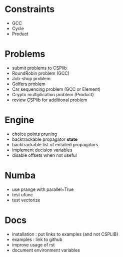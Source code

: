 # Constraints
- GCC
- Cycle
- Product

# Problems
- submit problems to CSPlib
- RoundRobin problem (GCC)
- Job-shop problem 
- Golfers problem
- Car sequencing problem (GCC or Element)
- Crypto multiplication problem (Product)
- review CSPlib for additional problem

# Engine
- choice points pruning
- backtrackable propagator __state__
- backtrackable list of entailed propagators
- implement decision variables
- disable offsets when not useful

# Numba
- use prange with parallel=True
- test ufunc
- test vectorize

# Docs
- installation : put links to examples (and not CSPLIB)
- examples : link to github
- improve usage of rst
- document environment variables